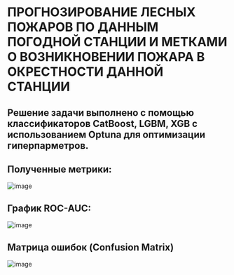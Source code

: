 # ПРОГНОЗИРОВАНИЕ ЛЕСНЫХ ПОЖАРОВ ПО ДАННЫМ ПОГОДНОЙ СТАНЦИИ И МЕТКАМИ О ВОЗНИКНОВЕНИИ ПОЖАРА В ОКРЕСТНОСТИ ДАННОЙ СТАНЦИИ

## Решение задачи выполнено с помощью классификаторов CatBoost, LGBM, XGB c использованием Optuna для оптимизации гиперпарметров.

## Полученные метрики:
![image](https://github.com/GorshkovAndrey/Forest_fires/assets/130226207/fdb74e19-9d29-451c-983d-cb64a59967ca)

## График ROC-AUC:
![image](https://github.com/GorshkovAndrey/Forest_fires/assets/130226207/9c5fe2ea-7585-4020-9fcd-584f14f68269)

## Матрица ошибок (Confusion Matrix)
![image](https://github.com/GorshkovAndrey/Forest_fires/assets/130226207/c581215a-2e32-459f-9f12-0d8f1636553e)
